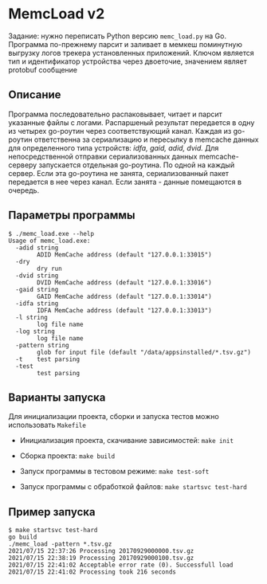 # MemcLoad v2

Задание: нужно переписать Python версию `memc_load.py` на Go.
Программа по-прежнему парсит и заливает в мемкеш поминутную выгрузку
логов трекера установленных приложений. Ключом является тип и идентификатор
устройства через двоеточие, значением являет protobuf сообщение

## Описание

Программа последовательно распаковывает, читает и парсит указанные файлы
с логами. Распаршеный результат передается в одну из четырех go-роутин
через соответствующий канал. Каждая из go-роутин ответственна за сериализацию
и пересылку в memcache данных для определенного типа устройств: 
_idfa, gaid, adid, dvid._ Для непосредственной отправки сериализованных данных
memcache-серверу запускается отдельная go-роутина. По одной на каждый сервер.
Если эта go-роутина не занята, сериализованный пакет передается в нее через
канал. Если занята - данные помещаются в очередь.

## Параметры программы

```
$ ./memc_load.exe --help
Usage of memc_load.exe:
  -adid string
        ADID MemCache address (default "127.0.0.1:33015")
  -dry
        dry run
  -dvid string
        DVID MemCache address (default "127.0.0.1:33016")
  -gaid string
        GAID MemCache address (default "127.0.0.1:33014")
  -idfa string
        IDFA MemCache address (default "127.0.0.1:33013")
  -l string
        log file name
  -log string
        log file name
  -pattern string
        glob for input file (default "/data/appsinstalled/*.tsv.gz")
  -t    test parsing
  -test
        test parsing
```

## Варианты запуска

Для инициализации проекта, сборки и запуска тестов можно использовать `Makefile`

* Инициализация проекта, скачивание зависимостей: `make init`

* Сборка проекта: `make build`

* Запуск программы в тестовом режиме: `make test-soft`

* Запуск программы с обработкой файлов: `make startsvc test-hard`

## Пример запуска

```
$ make startsvc test-hard
go build
./memc_load -pattern *.tsv.gz
2021/07/15 22:37:26 Processing 20170929000000.tsv.gz
2021/07/15 22:38:19 Processing 20170929000100.tsv.gz
2021/07/15 22:41:02 Acceptable error rate (0). Successfull load
2021/07/15 22:41:02 Processing took 216 seconds
```
